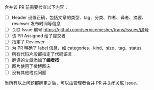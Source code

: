 合并该 PR 前需要检查以下内容：

- [ ] Header 设置正确，包括文章的类型、tag、分类、作者、译者、摘要、reviewer 发布时间等信息
- [ ] 关联 Issue 编号 https://github.com/servicemesher/trans/issues/编号
- [ ] 该 PR Assigned 给了提交者
- [ ] 指定了 Reviewer
- [ ] 为 PR 明确了 label 信息，如 categories、kind、size、tag、status
- [ ] 所有代码片段都指定了代码语言
- [ ] 翻译的文章添加了**编者按**
- [ ] 图片使用了微博图床
- [ ] 没有其他格式问题

当所有以上问题都确定之后，可以由管理者合并 PR 并关闭关联 issue。

